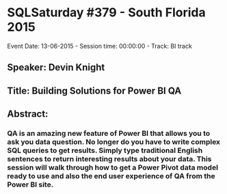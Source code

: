 # SQLSaturday #379 - South Florida 2015
Event Date: 13-06-2015 - Session time: 00:00:00 - Track: BI track
## Speaker: Devin Knight
## Title: Building Solutions for Power BI QA
## Abstract:
### QA is an amazing new feature of Power BI that allows you to ask you data question.  No longer do you have to write complex SQL queries to get results.  Simply type traditional English sentences to return interesting results about your data.  This session will walk through how to get a Power Pivot data model ready to use and also the end user experience of QA from the Power BI site.
